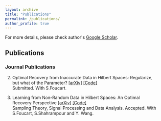 ```yaml
---
layout: archive
title: "Publications"
permalink: /publications/
author_profile: true
---
```


For more details, please check author's <a href="https://scholar.google.com/citations?user=eAPnyCsAAAAJ&hl" target="_blank">Google Scholar</a>.

## Publications ##

### Journal Publications ###
2. Optimal Recovery from Inaccurate Data in Hilbert Spaces: Regularize, but what of the Parameter? <a href="https://arxiv.org/abs/2111.02601" target="_blank">[arXiv]</a> <a href="https://htmlpreview.github.io/?https://github.com/foucart/COR/blob/master/MATLAB/web/ORHilbert_Reg_repro.html" target="_blank">[Code]</a> <br/> Submitted. With S.Foucart. 

1. Learning from Non-Random Data in Hilbert Spaces: An Optimal Recovery Perspective <a href="https://arxiv.org/abs/2006.03706" target="_blank">[arXiv]</a> <a href="https://github.com/liaochunyang/Learning-from-Non-Random-Data-in-Hilbert-Spaces-An-Optimal-Recovery-Perspective" target="_blank">[Code]</a> <br/>
Sampling Theory, Signal Processing and Data Analysis. Accepted. With S.Foucart, S.Shahrampour and Y. Wang. 

<!--### Preprints ###-->


